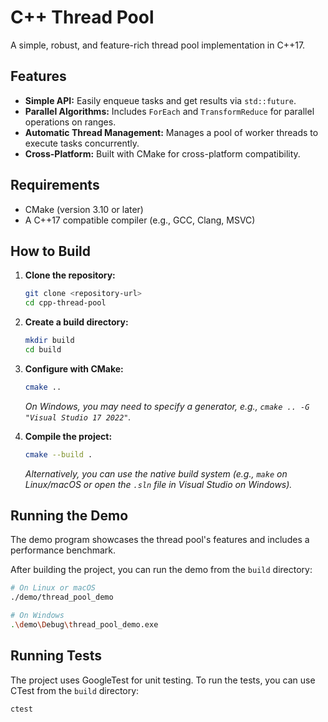 # C++ Thread Pool

A simple, robust, and feature-rich thread pool implementation in C++17.

## Features

-   **Simple API:** Easily enqueue tasks and get results via `std::future`.
-   **Parallel Algorithms:** Includes `ForEach` and `TransformReduce` for parallel operations on ranges.
-   **Automatic Thread Management:** Manages a pool of worker threads to execute tasks concurrently.
-   **Cross-Platform:** Built with CMake for cross-platform compatibility.

## Requirements

-   CMake (version 3.10 or later)
-   A C++17 compatible compiler (e.g., GCC, Clang, MSVC)

## How to Build

1.  **Clone the repository:**
    ```bash
    git clone <repository-url>
    cd cpp-thread-pool
    ```

2.  **Create a build directory:**
    ```bash
    mkdir build
    cd build
    ```

3.  **Configure with CMake:**
    ```bash
    cmake ..
    ```
    *On Windows, you may need to specify a generator, e.g., `cmake .. -G "Visual Studio 17 2022"`.*

4.  **Compile the project:**
    ```bash
    cmake --build .
    ```
    *Alternatively, you can use the native build system (e.g., `make` on Linux/macOS or open the `.sln` file in Visual Studio on Windows).*

## Running the Demo

The demo program showcases the thread pool's features and includes a performance benchmark.

After building the project, you can run the demo from the `build` directory:

```bash
# On Linux or macOS
./demo/thread_pool_demo

# On Windows
.\demo\Debug\thread_pool_demo.exe
```

## Running Tests

The project uses GoogleTest for unit testing. To run the tests, you can use CTest from the `build` directory:

```bash
ctest
```
